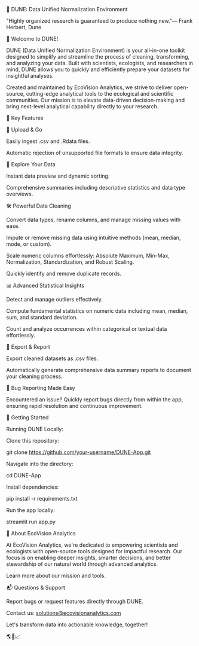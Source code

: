 🌵 DUNE: Data Unified Normalization Environment

"Highly organized research is guaranteed to produce nothing new."— Frank Herbert, Dune

🧹 Welcome to DUNE!

DUNE (Data Unified Normalization Environment) is your all-in-one toolkit designed to simplify and streamline the process of cleaning, transforming, and analyzing your data. Built with scientists, ecologists, and researchers in mind, DUNE allows you to quickly and efficiently prepare your datasets for insightful analyses.

Created and maintained by EcoVision Analytics, we strive to deliver open-source, cutting-edge analytical tools to the ecological and scientific communities. Our mission is to elevate data-driven decision-making and bring next-level analytical capability directly to your research.

🚀 Key Features

📂 Upload & Go

Easily ingest .csv and .Rdata files.

Automatic rejection of unsupported file formats to ensure data integrity.

🔎 Explore Your Data

Instant data preview and dynamic sorting.

Comprehensive summaries including descriptive statistics and data type overviews.

🛠️ Powerful Data Cleaning

Convert data types, rename columns, and manage missing values with ease.

Impute or remove missing data using intuitive methods (mean, median, mode, or custom).

Scale numeric columns effortlessly: Absolute Maximum, Min-Max, Normalization, Standardization, and Robust Scaling.

Quickly identify and remove duplicate records.

📊 Advanced Statistical Insights

Detect and manage outliers effectively.

Compute fundamental statistics on numeric data including mean, median, sum, and standard deviation.

Count and analyze occurrences within categorical or textual data effortlessly.

💾 Export & Report

Export cleaned datasets as .csv files.

Automatically generate comprehensive data summary reports to document your cleaning process.

🐞 Bug Reporting Made Easy

Encountered an issue? Quickly report bugs directly from within the app, ensuring rapid resolution and continuous improvement.

📖 Getting Started

Running DUNE Locally:

Clone this repository:

git clone https://github.com/your-username/DUNE-App.git

Navigate into the directory:

cd DUNE-App

Install dependencies:

pip install -r requirements.txt

Run the app locally:

streamlit run app.py

🌿 About EcoVision Analytics

At EcoVision Analytics, we're dedicated to empowering scientists and ecologists with open-source tools designed for impactful research. Our focus is on enabling deeper insights, smarter decisions, and better stewardship of our natural world through advanced analytics.

Learn more about our mission and tools.

📬 Questions & Support

Report bugs or request features directly through DUNE.

Contact us: solutions@ecovisionanalytics.com

Let's transform data into actionable knowledge, together!

🌎🌱📈
